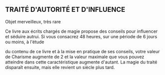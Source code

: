 ## TRAITÉ D'AUTORITÉ ET D'INFLUENCE

Objet merveilleux, très rare

Ce livre aux écrits chargés de magie propose des conseils
pour influencer et séduire autrui. Si vous consacrez 48
heures, sur une période de 6 jours ou moins, à l'étude

du contenu de ce livre et à la mise en pratique de ses
conseils, votre valeur de Charisme augmente de 2 et la
valeur maximale que vous pouvez atteindre dans cette
caractéristique augmente d'autant. La magie du traité
disparaît ensuite, mais elle revient un siècle plus tard.
